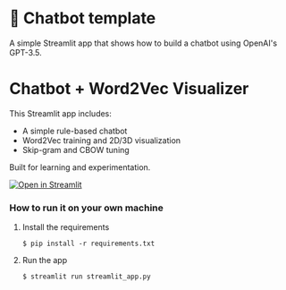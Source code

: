 # 💬 Chatbot template

A simple Streamlit app that shows how to build a chatbot using OpenAI's GPT-3.5.

# Chatbot + Word2Vec Visualizer

This Streamlit app includes:
- A simple rule-based chatbot
- Word2Vec training and 2D/3D visualization
- Skip-gram and CBOW tuning

Built for learning and experimentation.

[![Open in Streamlit](https://static.streamlit.io/badges/streamlit_badge_black_white.svg)](https://chatbot-template.streamlit.app/)

### How to run it on your own machine

1. Install the requirements

   ```
   $ pip install -r requirements.txt
   ```

2. Run the app

   ```
   $ streamlit run streamlit_app.py
   ```
